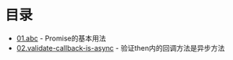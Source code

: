# 目录

- [01.abc](01.abc.ts) - Promise的基本用法
- [02.validate-callback-is-async](02.validate-callback-is-async.ts) - 验证then内的回调方法是异步方法